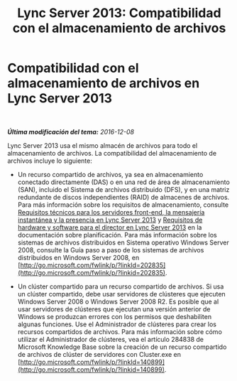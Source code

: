 ﻿---
title: 'Lync Server 2013: Compatibilidad con el almacenamiento de archivos'
TOCTitle: Compatibilidad con el almacenamiento de archivos
ms:assetid: ed66430d-3c19-4267-938c-956a51005073
ms:mtpsurl: https://technet.microsoft.com/es-es/library/Gg399073(v=OCS.15)
ms:contentKeyID: 48277082
ms.date: 01/07/2017
mtps_version: v=OCS.15
ms.translationtype: HT
---

# Compatibilidad con el almacenamiento de archivos en Lync Server 2013

 

_**Última modificación del tema:** 2016-12-08_

Lync Server 2013 usa el mismo almacén de archivos para todo el almacenamiento de archivos. La compatibilidad del almacenamiento de archivos incluye lo siguiente:

  - Un recurso compartido de archivos, ya sea en almacenamiento conectado directamente (DAS) o en una red de área de almacenamiento (SAN), incluido el Sistema de archivos distribuido (DFS), y en una matriz redundante de discos independientes (RAID) de almacenes de archivos. Para más información sobre los requisitos de almacenamiento, consulte [Requisitos técnicos para los servidores front-end, la mensajería instantánea y la presencia en Lync Server 2013](lync-server-2013-technical-requirements-for-front-end-servers-instant-messaging-and-presence.md) y [Requisitos de hardware y software para el director en Lync Server 2013](lync-server-2013-hardware-and-software-requirements-for-the-director.md) en la documentación sobre planificación. Para más información sobre los sistemas de archivos distribuidos en Sistema operativo Windows Server 2008, consulte la Guía paso a paso de los sistemas de archivos distribuidos en Windows Server 2008, en [http://go.microsoft.com/fwlink/p/?linkId=202835](http://go.microsoft.com/fwlink/p/?linkid=202835).

  - Un clúster compartido para un recurso compartido de archivos. Si usa un clúster compartido, debe usar servidores de clústeres que ejecuten Windows Server 2008 o Windows Server 2008 R2. Es posible que al usar servidores de clústeres que ejecutan una versión anterior de Windows se produzcan errores con los permisos que deshabiliten algunas funciones. Use el Administrador de clústeres para crear los recursos compartidos de archivos. Para más información sobre cómo utilizar el Administrador de clústeres, vea el artículo 284838 de Microsoft Knowledge Base sobre la creación de un recurso compartido de archivos de clúster de servidores con Cluster.exe en [http://go.microsoft.com/fwlink/p/?linkId=140899](http://go.microsoft.com/fwlink/p/?linkid=140899).

